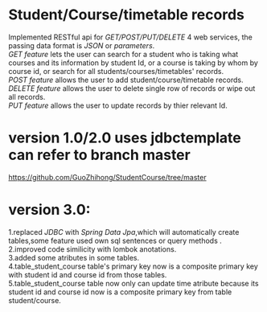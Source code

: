 # Student/Course/timetable records
Implemented RESTful api for _GET/POST/PUT/DELETE_ 4 web services, the passing data format is _JSON_ or _parameters_.         
_GET feature_ lets the user can search for a student who is taking what courses and its information by student Id, or a course is taking by whom by course id, or search for all students/courses/timetables' records.         
_POST feature_ allows the user to add student/course/timetable records.  
_DELETE feature_ allows the user to delete single row of records or wipe out all records.     
_PUT feature_ allows the user to update records by thier relevant Id. 

# version 1.0/2.0 uses jdbctemplate can refer to branch master
https://github.com/GuoZhihong/StudentCourse/tree/master  

# version 3.0:  
1.replaced _JDBC_ with _Spring Data Jpa_,which will automatically create tables,some feature used own sql sentences or query methods .    
2.improved code similicity with lombok anotations.     
3.added some atributes in some tables.      
4.table_student_course table's primary key now is a composite primary key with student id and course id from those tables.     
5.table_student_course table now only can update time atribute because its student id and course id now is a composite primary key from table student/course.



